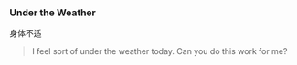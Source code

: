 ### Under the Weather

身体不适

> I feel sort of under the weather today. Can you do this work for me?
